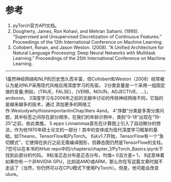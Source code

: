 # 参考

1. pyTorch官方API文档。
2. Dougherty, James, Ron Kohavi, and Mehran Sahami. (1995). “Supervised and Unsupervised Discretization of Continuous Features.” Proceedings of the 12th International Conference on Machine Learning.
3. Collobert, Ronan, and Jason Weston. (2008). “A Unified Architecture for Natural Language Processing: Deep Neural Networks with Multitask Learning.” Proceedings of the 25th International Conference on Machine Learning.

<hr>

1虽然神经网络和NLP的历史悠久而丰富，但Collobert和Weston（2008）经常被认为是对NLP采用现代风格应用深度学习的先驱。
2分类变量是一个采用一组固定值的变量;例如，{TRUE，FALSE}，{VERB，NOUN，ADJECTIVE，...}，andsoon。
3深度学习与2006年之前的文献中讨论的传统神经网络不同，它指的是越来越多的技术，通过
添加更多的网络工作.WestudywhythisisimportantinChap3ters 4and。
4“序数”分类是多类分类问题，其中标签之间存在部分顺序。在我们的年龄示例中，类别“0-18”出现在“19-25”之前，依此类推。
5 eppo Linnainmaa首先在计算图上引入了自动微分的想法，作为他1970年硕士论文的一部分！其中的变体成为现代深度学习框架的基础，如Theano，TensorFlow和PyTorch。
6从v1.7开始，TensorFlow有一个“急切模式”，它使得在执行之前无需编译图形，但静态图仍然是TensorFlow的支柱。
7您可以在本书的itHub repo中的/chapters/chapter_1/PyTorch_Basics.ipynb下找到此部分的代码。
8标准正态分布是正态分布，均值= 0且方差= 1，
9这意味着如果你有一个非NVIDIA GPU，比如说AMD或ARM，那么你在写这篇文章时就不走运了（当然，你仍然可以在CPU模式下使用PyTorch）。但是，他可能会改变
uture。
